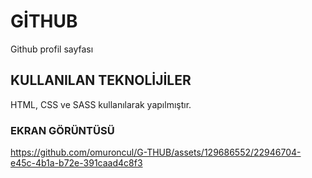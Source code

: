 <h1> GİTHUB </h1>

Github profil sayfası 

<h2> KULLANILAN TEKNOLİJİLER </h2>
  
  HTML, CSS ve SASS kullanılarak yapılmıştır.

<h3> EKRAN GÖRÜNTÜSÜ </h3>

https://github.com/omuroncul/G-THUB/assets/129686552/22946704-e45c-4b1a-b72e-391caad4c8f3
